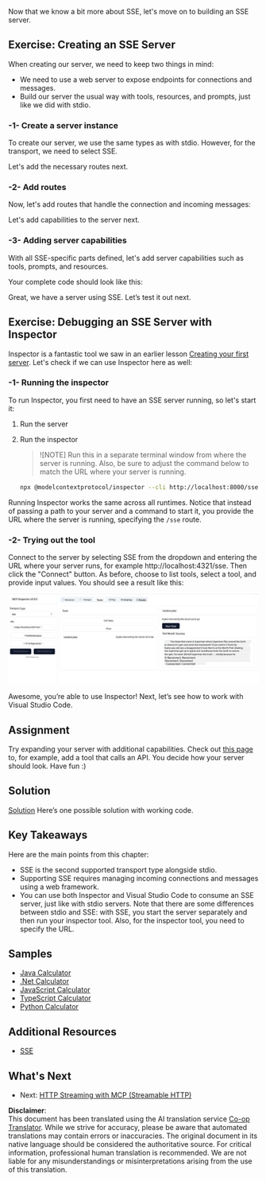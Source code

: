 <!--
CO_OP_TRANSLATOR_METADATA:
{
  "original_hash": "64645691bf0985f1760b948123edf269",
  "translation_date": "2025-06-13T10:39:24+00:00",
  "source_file": "03-GettingStarted/05-sse-server/README.md",
  "language_code": "en"
}
-->
Now that we know a bit more about SSE, let's move on to building an SSE server.

## Exercise: Creating an SSE Server

When creating our server, we need to keep two things in mind:

- We need to use a web server to expose endpoints for connections and messages.
- Build our server the usual way with tools, resources, and prompts, just like we did with stdio.

### -1- Create a server instance

To create our server, we use the same types as with stdio. However, for the transport, we need to select SSE.

Let's add the necessary routes next.

### -2- Add routes

Now, let's add routes that handle the connection and incoming messages:

Let's add capabilities to the server next.

### -3- Adding server capabilities

With all SSE-specific parts defined, let's add server capabilities such as tools, prompts, and resources.

Your complete code should look like this:

Great, we have a server using SSE. Let’s test it out next.

## Exercise: Debugging an SSE Server with Inspector

Inspector is a fantastic tool we saw in an earlier lesson [Creating your first server](/03-GettingStarted/01-first-server/README.md). Let's check if we can use Inspector here as well:

### -1- Running the inspector

To run Inspector, you first need to have an SSE server running, so let's start it:

1. Run the server

1. Run the inspector

    > ![NOTE]
    > Run this in a separate terminal window from where the server is running. Also, be sure to adjust the command below to match the URL where your server is running.

    ```sh
    npx @modelcontextprotocol/inspector --cli http://localhost:8000/sse --method tools/list
    ```

Running Inspector works the same across all runtimes. Notice that instead of passing a path to your server and a command to start it, you provide the URL where the server is running, specifying the `/sse` route.

### -2- Trying out the tool

Connect to the server by selecting SSE from the dropdown and entering the URL where your server runs, for example http://localhost:4321/sse. Then click the "Connect" button. As before, choose to list tools, select a tool, and provide input values. You should see a result like this:

![SSE Server running in inspector](../../../../translated_images/sse-inspector.d86628cc597b8fae807a31d3d6837842f5f9ee1bcc6101013fa0c709c96029ad.en.png)

Awesome, you’re able to use Inspector! Next, let’s see how to work with Visual Studio Code.

## Assignment

Try expanding your server with additional capabilities. Check out [this page](https://api.chucknorris.io/) to, for example, add a tool that calls an API. You decide how your server should look. Have fun :)

## Solution

[Solution](./solution/README.md) Here’s one possible solution with working code.

## Key Takeaways

Here are the main points from this chapter:

- SSE is the second supported transport type alongside stdio.
- Supporting SSE requires managing incoming connections and messages using a web framework.
- You can use both Inspector and Visual Studio Code to consume an SSE server, just like with stdio servers. Note that there are some differences between stdio and SSE: with SSE, you start the server separately and then run your inspector tool. Also, for the inspector tool, you need to specify the URL.

## Samples 

- [Java Calculator](../samples/java/calculator/README.md)
- [.Net Calculator](../../../../03-GettingStarted/samples/csharp)
- [JavaScript Calculator](../samples/javascript/README.md)
- [TypeScript Calculator](../samples/typescript/README.md)
- [Python Calculator](../../../../03-GettingStarted/samples/python) 

## Additional Resources

- [SSE](https://developer.mozilla.org/en-US/docs/Web/API/Server-sent_events)

## What's Next

- Next: [HTTP Streaming with MCP (Streamable HTTP)](/03-GettingStarted/06-http-streaming/README.md)

**Disclaimer**:  
This document has been translated using the AI translation service [Co-op Translator](https://github.com/Azure/co-op-translator). While we strive for accuracy, please be aware that automated translations may contain errors or inaccuracies. The original document in its native language should be considered the authoritative source. For critical information, professional human translation is recommended. We are not liable for any misunderstandings or misinterpretations arising from the use of this translation.